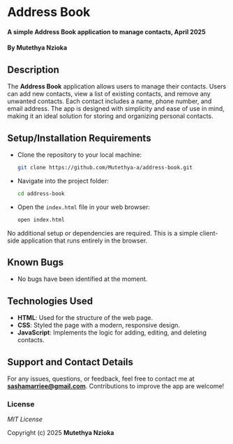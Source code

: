 # Address Book

#### A simple Address Book application to manage contacts, April 2025  
#### By **Mutethya Nzioka**

## Description

The **Address Book** application allows users to manage their contacts. Users can add new contacts, view a list of existing contacts, and remove any unwanted contacts. Each contact includes a name, phone number, and email address. The app is designed with simplicity and ease of use in mind, making it an ideal solution for storing and organizing personal contacts.

## Setup/Installation Requirements

* Clone the repository to your local machine:
  ```bash
  git clone https://github.com/Mutethya-a/address-book.git
  ```

* Navigate into the project folder:
  ```bash
  cd address-book
  ```

* Open the `index.html` file in your web browser:
  ```bash
  open index.html
  ```

No additional setup or dependencies are required. This is a simple client-side application that runs entirely in the browser.

## Known Bugs

* No bugs have been identified at the moment.

## Technologies Used

- **HTML**: Used for the structure of the web page.
- **CSS**: Styled the page with a modern, responsive design.
- **JavaScript**: Implements the logic for adding, editing, and deleting contacts.

## Support and Contact Details

For any issues, questions, or feedback, feel free to contact me at **sashamarriee@gmail.com**. Contributions to improve the app are welcome!

### License

*MIT License*

Copyright (c) 2025 **Mutethya Nzioka**
